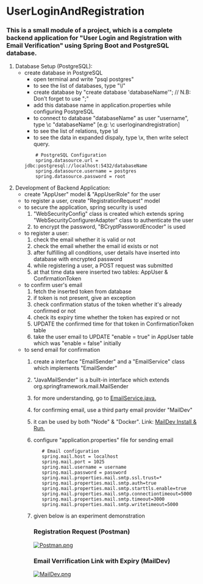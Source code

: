 # UserLoginAndRegistration
### This is a small module of a project, which is a complete backend application for "User Login and Registration with Email Verification" using Spring Boot and PostgreSQL database. 
1. Database Setup (PostgreSQL):
     * create database in PostgreSQL
          * open terminal and write "psql postgres"
          * to see the list of databases, type "\l"
          * create database by "create database 'databaseName'";  // N.B: Don't forget to use ";"
          * add this database name in application.properties while configuring PostgreSQL
          * to connect to database "databaseName" as user "username", type \c "databaseName" [e.g: \c userloginandregistration]
          * to see the list of relations, type \d
          * to see the data in expanded dispaly, type \x, then write select query.
          ```
              # PostgreSQL Configuration
              spring.datasource.url = jdbc:postgresql://localhost:5432/databaseName
              spring.datasource.username = postgres
              spring.datasource.password = root
          ```
1. Development of Backend Application:
    * create "AppUser" model & "AppUserRole" for the user
    * to register a user, create "RegistrationRequest" model
    * to secure the application, spring security is used
        1. "WebSecurityConfig" class is created which extends spring "WebSecurityConfigurerAdapter" class to authenticate the user
        2. to encrypt the password, "BCryptPasswordEncoder" is used
    * to register a user:
        1. check the email whether it is valid or not
        2. check the email whether the email id exists or not
        3. after fulfilling all conditions, user details have inserted into database with encrypted password
        4. while registering a user, a POST request was submitted
        5. at that time data were inserted two tables: AppUser & ConfirmationToken
    * to confirm user's email
        1. fetch the inserted token from database
        2. if token is not present, give an exception
        3. check confirmation status of the token  whether it's already confirmed or not
        4. check its expiry time whether the token has expired or not
        5. UPDATE the confirmed time for that token in ConfirmationToken table
        6. take the user email to UPDATE "enable = true" in AppUser table which was "enable = false" initially
    * to send email for confirmation
        1. create a interface "EmailSender" and a "EmailService" class which implements "EmailSender" 
        2. "JavaMailSender" is a built-in interface which extends org.springframework.mail.MailSender
        3. for more understanding, go to [EmailService.java.](https://github.com/Kowshik890/UserLoginAndRegistration/blob/main/UserLoginAndRegistration/src/main/java/com/example/UserLoginAndRegistration/service/EmailService.java)
        4. for confirming email, use a third party email provider "MailDev"
        5. it can be used by both "Node" & "Docker". Link: [MailDev Install & Run.](https://github.com/maildev/maildev#readme)
        6. configure "application.properties" file for sending email
           ```
              # Email configuration
              spring.mail.host = localhost
              spring.mail.port = 1025
              spring.mail.username = username
              spring.mail.password = password
              spring.mail.properties.mail.smtp.ssl.trust=*
              spring.mail.properties.mail.smtp.auth=true
              spring.mail.properties.mail.smtp.starttls.enable=true
              spring.mail.properties.mail.smtp.connectiontimeout=5000
              spring.mail.properties.mail.smtp.timeout=3000
              spring.mail.properties.mail.smtp.writetimeout=5000
           ```
        7. given below is an experiment demonstration
           ### Registration Request (Postman)
           
           [![Postman.png](https://i.postimg.cc/SsKg7kNS/Postman.png)](https://postimg.cc/SXwLm0M3)
        
           ### Email Verrification Link with Expiry (MailDev)
           [![MailDev.png](https://i.postimg.cc/4xPfmQYD/MailDev.png)](https://postimg.cc/WdDLyr68)

